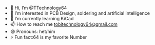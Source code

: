 - 👋 Hi, I’m @TTechnology64
- 👀 I’m interested in PCB Design, soldering and artificial intelligence
- 🌱 I’m currently learning KiCad
- 📫 How to reach me tobitechnology64@gmail.com
- 😄 Pronouns: het/him 
- ⚡ Fun fact:64 is my favorite Number 

<!---
TTechnology64/TTechnology64 is a ✨ special ✨ repository because its `README.md` (this file) appears on your GitHub profile.
You can click the Preview link to take a look at your changes.
--->
